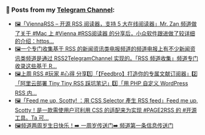 ### 📰 Posts from my [Telegram Channel](https://t.me/s/aboutrss):
<!-- BLOG-POST-LIST:START -->
- [🖼「ViennaRSS – 开源 RSS 阅读器，支持 5 大在线阅读器」Mr. Zan 频道做了关于 #Mac 上 #Vienna #RSS阅读器 的分享后，小众软件跟进做了较详细的介绍：https...](https://t.me/aboutrss/1069)
- [🖼一个专门收集基于 RSS 的新闻资讯类电报频道的频道电报上有不少新闻资讯类频道是通过 RSS2TelegramChannel 实现的。「RSS 频道收集」频道专门收录这些基于 R...](https://t.me/aboutrss/1068)
- [🖼上周 RSS #玩家 #心得 分享1️⃣「【Feedbro】打造你的专属文献订阅器」2️⃣「阿里云部署 Tiny Tiny RSS 踩坑笔记」3️⃣「用 PHP 自定义 WordPress RSS 内...](https://t.me/aboutrss/1067)
- [🖼「Feed me up, Scotty! ：用 CSS Selector 產生 RSS feed」Feed me up, Scotty！是一款需使用户可利用 CSS 的适配来为实现 #PAGE2RSS 的 #开源 工具。Ta 可...](https://t.me/aboutrss/1066)
- [🖼频道两周岁生日快乐！➡️ 一周岁传送门➡️ 频道第一条信息传送门](https://t.me/aboutrss/1065)
<!-- BLOG-POST-LIST:END -->

<!--
**AboutRSS/AboutRSS** is a ✨ _special_ ✨ repository because its `README.md` (this file) appears on your GitHub profile.

Here are some ideas to get you started:

- 🔭 I’m currently working on ...
- 🌱 I’m currently learning ...
- 👯 I’m looking to collaborate on ...
- 🤔 I’m looking for help with ...
- 💬 Ask me about ...
- 📫 How to reach me: ...
- 😄 Pronouns: ...
- ⚡ Fun fact: ...
-->
